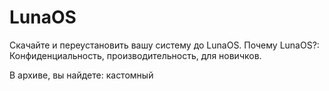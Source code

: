 # LunaOS
Скачайте и переустановить вашу систему до LunaOS.
Почему LunaOS?: Конфиденциальность, производительность, для новичков.

В архиве, вы найдете: кастомный
